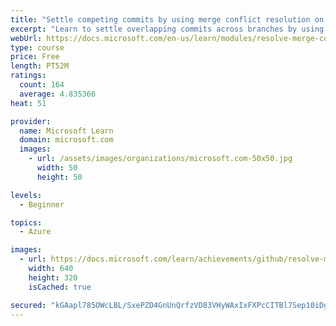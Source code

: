 ```yaml
---
title: "Settle competing commits by using merge conflict resolution on GitHub"
excerpt: "Learn to settle overlapping commits across branches by using merge conflict resolution."
webUrl: https://docs.microsoft.com/en-us/learn/modules/resolve-merge-conflicts-github/
type: course
price: Free
length: PT52M
ratings:
  count: 164
  average: 4.835366
heat: 51

provider:
  name: Microsoft Learn
  domain: microsoft.com
  images:
    - url: /assets/images/organizations/microsoft.com-50x50.jpg
      width: 50
      height: 50

levels:
  - Beginner

topics:
  - Azure

images:
  - url: https://docs.microsoft.com/learn/achievements/github/resolve-merge-conflicts-github-social.png
    width: 640
    height: 320
    isCached: true

secured: "kGAapl785OWcLBL/SxePZD4GnUnQrfzVD83VHyWAxIxFXPcCITBl7Sep10iDgjhXk1QX/YuZWiAOm4ZNxNQnnthcBmevRPFsU915NPkU1Q8+qxl40A+KxI9qSAbELKKB98HsFeNniVFLoWOk47OkwH+Zpp6YdoryB2Jt6KIpfF6/0+D6lG0lnuZ+G6WHRtkGKG25zZ0My/n8oUT9YdMnA26nviXqb81Dd+LKgFtxjPLsjRGAlbgV9diFN/8vpe/R+MXw4tf/F6XMO9TLtDb8uTDTNOKePZaETYXVfD48uia7Xvi5AUAJ8iAXMOU2LcZh47u+VM2tMmtIR4ioFhlXLwqVPa5F2LQBh0hkoYPO6gMX0KKo1poo6DDXjloBPoAZCseO0W+5Spqx/IOZ6Y4xVN0eapkMVpK8wg2TU/mXpL0=;DqxiJQ92Lj9JMCwZZOavsw=="
---
```


